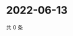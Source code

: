 # 2022-06-13

共 0 条

<!-- BEGIN WEIBO -->
<!-- 最后更新时间 Mon Jun 13 2022 16:19:41 GMT+0800 (China Standard Time) -->

<!-- END WEIBO -->
